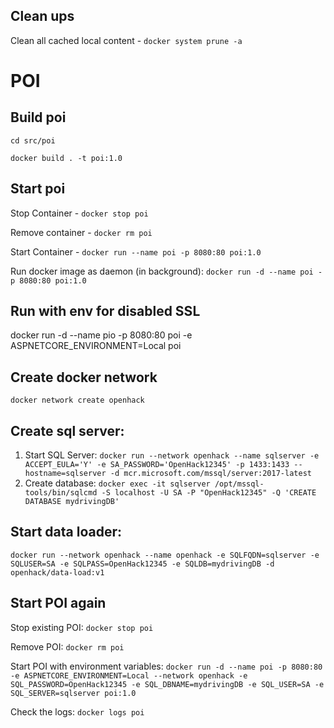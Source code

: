 ## Clean ups

Clean all cached local content - `docker system prune -a`

# POI

## Build poi

`cd src/poi`

`docker build . -t poi:1.0`

## Start poi

Stop Container - `docker stop poi`

Remove container - `docker rm poi`

Start Container - `docker run --name poi -p 8080:80 poi:1.0`

Run docker image as daemon (in background): `docker run -d --name poi -p 8080:80 poi:1.0`

## Run with env for disabled SSL

docker run -d --name pio -p 8080:80 poi -e ASPNETCORE_ENVIRONMENT=Local poi

## Create docker network

`docker network create openhack`

## Create sql server:

1. Start SQL Server: `docker run --network openhack --name sqlserver -e ACCEPT_EULA='Y' -e SA_PASSWORD='OpenHack12345' -p 1433:1433 --hostname=sqlserver -d mcr.microsoft.com/mssql/server:2017-latest`
2. Create database: `docker exec -it sqlserver /opt/mssql-tools/bin/sqlcmd -S localhost -U SA -P "OpenHack12345" -Q 'CREATE DATABASE mydrivingDB'`
  

## Start data loader:

`docker run --network openhack --name openhack -e SQLFQDN=sqlserver -e SQLUSER=SA -e SQLPASS=OpenHack12345 -e SQLDB=mydrivingDB -d openhack/data-load:v1`

## Start POI again

Stop existing POI: `docker stop poi`

Remove POI: `docker rm poi`

Start POI with environment variables: `docker run -d --name poi -p 8080:80 -e ASPNETCORE_ENVIRONMENT=Local --network openhack -e SQL_PASSWORD=OpenHack12345 -e SQL_DBNAME=mydrivingDB -e SQL_USER=SA -e SQL_SERVER=sqlserver poi:1.0`
 
Check the logs: `docker logs poi`